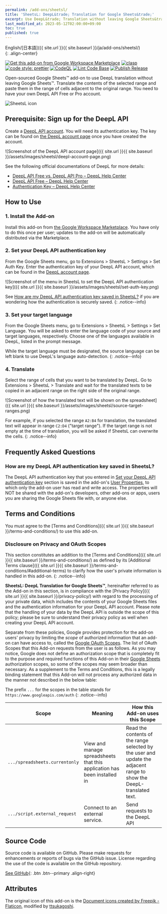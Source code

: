 ```yaml
---
permalink: /add-ons/sheetsl/
title: 'SheetsL: DeepL&trade; Translation for Google Sheets&trade;'
excerpt: Use DeepL&trade; Translation without leaving Google Sheets&trade;. The add-on that's open-sourced and FREE!
last_modified_at: 2023-05-12T02:00:00+09:00
toc: true
published: true
---
```


English/[日本語]({{ site.url }}{{ site.baseurl }}/ja/add-ons/sheetsl/)  
{: .align-center}

[![Get this add-on from Google Workspace Marketplace](https://img.shields.io/badge/Google%20Workspace%20Add--on-Available-green?style=flat-square)](https://workspace.google.com/marketplace/app/sheetsl/1006481107276) [![clasp](https://img.shields.io/badge/built%20with-clasp-4285f4.svg?style=flat-square)](https://github.com/google/clasp) [![code style: prettier](https://img.shields.io/badge/code_style-prettier-ff69b4.svg?style=flat-square)](https://github.com/prettier/prettier)
[![CodeQL](https://github.com/ttsukagoshi/sheetsL/actions/workflows/codeql.yml/badge.svg)](https://github.com/ttsukagoshi/sheetsL/actions/workflows/codeql.yml) [![Lint Code Base](https://github.com/ttsukagoshi/sheetsL/actions/workflows/linter.yml/badge.svg)](https://github.com/ttsukagoshi/sheetsL/actions/workflows/linter.yml) [![Publish Release](https://github.com/ttsukagoshi/sheetsL/actions/workflows/deploy.yml/badge.svg)](https://github.com/ttsukagoshi/sheetsL/actions/workflows/deploy.yml)

Open-sourced Google Sheets&trade; add-on to use DeepL translation without leaving Google Sheets&trade;. Translate the contents of the selected range and paste them in the range of cells adjacent to the original range. You need to have your own DeepL API Free or Pro account.

![SheetsL icon](/assets/images/sheetsl/SheetsL_Application_Card_Banner_220.png)

## Prerequisite: Sign up for the DeepL API

Create a [DeepL API account](https://www.deepl.com/account). You will need its authentication key. The key can be found on [the DeepL account page](https://www.deepl.com/account/summary) once you have created the account.

![Screenshot of the DeepL API account page]({{ site.url }}{{ site.baseurl }}/assets/images/sheetsl/deepl-account-page.png)

See the following official documentations of DeepL for more details:

- [DeepL API Free vs. DeepL API Pro – DeepL Help Center](https://support.deepl.com/hc/en-us/articles/360021183620-DeepL-API-Free-vs-DeepL-API-Pro)
- [DeepL API Free – DeepL Help Center](https://support.deepl.com/hc/en-us/articles/360021200939-DeepL-API-Free)
- [Authentication Key – DeepL Help Center](https://support.deepl.com/hc/en-us/articles/360020695820-Authentication-Key)

## How to Use

### 1. Install the Add-on

Install this add-on from [the Google Workspace Marketplace](https://workspace.google.com/marketplace/app/sheetsl/1006481107276). You have only to do this once per user; updates to the add-on will be automatically distributed via the Marketplace.

### 2. Set your DeepL API authentication key

From the Google Sheets menu, go to Extensions > SheetsL > Settings > Set Auth Key. Enter the authentication key of your DeepL API account, which can be found in the [DeepL account page](https://www.deepl.com/account/summary).

![Screenshot of the menu in SheetsL to set the DeepL API authentication key]({{ site.url }}{{ site.baseurl }}/assets/images/sheetsl/set-auth-key.png)

See [How are my DeepL API authentication key saved in SheetsL?](#how-are-my-deepl-api-authentication-key-saved-in-sheetsl) if you are wondering how the authentication is securely saved.
{: .notice--info}

### 3. Set your target language

From the Google Sheets menu, go to Extensions > SheetsL > Settings > Set Language. You will be asked to enter the language code of your source and target languages, respectively. Choose one of the languages available in DeepL, listed in the prompt message.

While the target language must be designated, the source language can be left blank to use DeepL's language auto-detection.
{: .notice--info}

### 4. Translate

Select the range of cells that you want to be translated by DeepL. Go to Extensions > SheetsL > Translate and wait for the translated texts to be copied in an adjacent range on the right side of the original range.

![Screenshot of how the translated text will be shown on the spreadsheet]({{ site.url }}{{ site.baseurl }}/assets/images/sheetsl/source-target-ranges.png)

For example, if you selected the range `A2:B4` for translation, the translated text will appear in range `C2:D4` ("target range"). If the target range is not empty at the time of translation, you will be asked if SheetsL can overwrite the cells.
{: .notice--info}

## Frequently Asked Questions

### How are my DeepL API authentication key saved in SheetsL?

The DeepL API authentication key that you entered in [Set your DeepL API authentication key](#2-set-your-deepl-api-authentication-key) section is saved in the add-on's [User Properties](https://developers.google.com/apps-script/guides/properties?hl=en), to which only the add-on user has read and write access. The properties will NOT be shared with the add-on's developers, other add-ons or apps, users you are sharing the Google Sheets file with, or anyone else.

<!--**Under Review** This feature is currently under review by the Google team to be updated on the Google Workspace Marketplace.
{: .notice--info}
-->

## Terms and Conditions

You must agree to the [Terms and Conditions]({{ site.url }}{{ site.baseurl }}/terms-and-conditions/) to use this add-on.

### Disclosure on Privacy and OAuth Scopes

This section constitutes an addition to the [Terms and Conditions]({{ site.url }}{{ site.baseurl }}/terms-and-conditions/) as defined by its [Additional Terms clause]({{ site.url }}{{ site.baseurl }}/terms-and-conditions/#additional-terms) to clarify how the user's private information is handled in this add-on.
{: .notice--info}

**SheetsL: DeepL Translation for Google Sheets&trade;**, hereinafter referred to as the Add-on in this section, is in compliance with the [Privacy Policy]({{ site.url }}{{ site.baseurl }}/privacy-policy/) with regard to the processing of your private data, which includes the contents of your Google Sheets files and the authentication information for your DeepL API account. Please note that the handling of your data by the DeepL API is outside the scope of this policy; please be sure to understand their privacy policy as well when creating your DeepL API account.

Separate from these policies, Google provides protection for the add-on users' privacy by limiting the _scope_ of authorized information that an add-on can have access to, called the [Google OAuth Scopes](https://developers.google.com/identity/protocols/oauth2/scopes). The list of OAuth Scopes that this Add-on requests from the user is as follows. As you may notice, Google does not define an authorization scope that is completely fit to the purpose and required functions of this Add-on in their [Google Sheets](https://developers.google.com/sheets/api/guides/authorizing#OAuth2Authorizing) authorization scopes, so some of the scopes may seem broader than necessary. As a supplement to the Terms and Conditions, this is a legally binding statement that this Add-on will not process any authorized data in the manner not described in the below table:

<!--
**Under Review** The scope(s) below are currently under review by the Google team to be updated on the Google Workspace Marketplace.
{: .notice--warning}
-->

The prefix `...` for the scopes in the table stands for `https://www.googleapis.com/auth`
{: .notice--info}

| Scope                          | Meaning                                                                  | How this Add-on uses this Scope                                                                                      |
| ------------------------------ | ------------------------------------------------------------------------ | -------------------------------------------------------------------------------------------------------------------- |
| `.../spreadsheets.currentonly` | View and manage spreadsheets that this application has been installed in | Read the contents of the range selected by the user and update the adjacent range to show the DeepL-translated text. |
| `.../script.external_request`  | Connect to an external service.                                          | Send requests to the DeepL API                                                                                       |

<!--**Under Review** The scope(s) below are currently under review by the Google team to be updated on the Google Workspace Marketplace.
{: .notice--info}

| Scope | Meaning | How this Add-on uses this Scope |
| --- | --- | --- |
| `.../script.send_email` | Send email as you | Send email to yourself to notify debug info of the add-on. The add-on will also use this scope to notify you via email when a post-process mail merge execution is completed or terminated with an error. This post-process is triggered when a mail merge takes longer than [the 30-sec limit set for Google Workspace Add-on card actions](https://developers.google.com/workspace/add-ons/concepts/actions#callback_functions), upon which the merge will be carried over to a time-triggered background post-process. |-->

## Source Code

Source code is available on GitHub. Please make requests for enhancements or reports of bugs via the GitHub issue. License regarding the use of the code is available on the GitHub repository.

[See GitHub](https://github.com/ttsukagoshi/sheetsL){: .btn .btn--primary .align-right}

## Attributes

The original icon of this add-on is the [Document icons created by Freepik - Flaticon](https://www.flaticon.com/free-icons/document), modified by [ttsukagoshi](https://github.com/ttsukagoshi).
